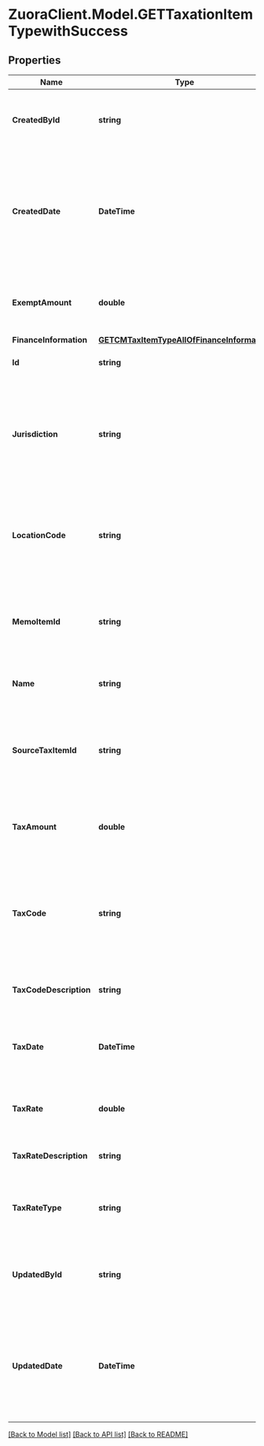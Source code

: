 # ZuoraClient.Model.GETTaxationItemTypewithSuccess

## Properties

Name | Type | Description | Notes
------------ | ------------- | ------------- | -------------
**CreatedById** | **string** | The ID of the Zuora user who created the taxation item.  | [optional] 
**CreatedDate** | **DateTime** | The date and time when the taxation item was created in the Zuora system, in &#x60;yyyy-mm-dd hh:mm:ss&#x60; format.  | [optional] 
**ExemptAmount** | **double** | The calculated tax amount excluded due to the exemption.  | [optional] 
**FinanceInformation** | [**GETCMTaxItemTypeAllOfFinanceInformation**](GETCMTaxItemTypeAllOfFinanceInformation.md) |  | [optional] 
**Id** | **string** | The ID of the taxation item.  | [optional] 
**Jurisdiction** | **string** | The jurisdiction that applies the tax or VAT. This value is typically a state, province, county, or city.  | [optional] 
**LocationCode** | **string** | The identifier for the location based on the value of the &#x60;taxCode&#x60; field.  | [optional] 
**MemoItemId** | **string** | The ID of the credit or debit memo associated with the taxation item.  | [optional] 
**Name** | **string** | The name of the taxation item.  | [optional] 
**SourceTaxItemId** | **string** | The ID of the taxation item of the invoice, which the credit or debit memo is created from.  | [optional] 
**TaxAmount** | **double** | The amount of the tax applied to the credit or debit memo.  | [optional] 
**TaxCode** | **string** | The tax code identifies which tax rules and tax rates to apply to a specific credit or debit memo.  | [optional] 
**TaxCodeDescription** | **string** | The description of the tax code.  | [optional] 
**TaxDate** | **DateTime** | The date when the tax is applied to the credit or debit memo.  | [optional] 
**TaxRate** | **double** | The tax rate applied to the credit or debit memo.  | [optional] 
**TaxRateDescription** | **string** | The description of the tax rate.  | [optional] 
**TaxRateType** | **string** | The type of the tax rate applied to the credit or debit memo.  | [optional] 
**UpdatedById** | **string** | The ID of the Zuora user who last updated the taxation item.  | [optional] 
**UpdatedDate** | **DateTime** | The date and time when the taxation item was last updated, in &#x60;yyyy-mm-dd hh:mm:ss&#x60; format.  | [optional] 

[[Back to Model list]](../README.md#documentation-for-models) [[Back to API list]](../README.md#documentation-for-api-endpoints) [[Back to README]](../README.md)

